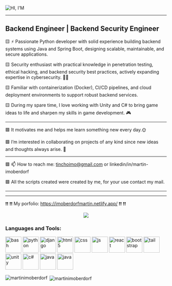 ![HI, I'M](https://user-images.githubusercontent.com/93394695/226223217-11a0c93c-2ad4-43f3-a395-1761ac03d4ad.gif)


-----------------------------------------------------------------------------------------------------------------------------------------------------------------------------------
## **Backend Engineer | Backend Security Engineer**

🟨 ⚡ Passionate Python developer with solid experience building backend systems using Java and Spring Boot, designing scalable, maintainable, and secure applications.

🟨 Security enthusiast with practical knowledge in penetration testing, ethical hacking, and backend security best practices, actively expanding expertise in cybersecurity. 👩‍💻

🟨 Familiar with containerization (Docker), CI/CD pipelines, and cloud deployment environments to support robust backend services.

🟨 During my spare time, I love working with Unity and C# to bring game ideas to life and sharpen my skills in game development.  🎮

-----------------------------------------------------------------------------------------------------------------------------------------------------------------------------------

🟩 It motivates me and helps me learn something new every day.🌞 

🟩 I’m interested in collaborating on projects of any kind since new ideas and thoughts always arise. 🧠

-----------------------------------------------------------------------------------------------------------------------------------------------------------------------------------

🟪 📫 How to reach me: tinchoimo@gmail.com  or linkedin/in/martin-imoberdorf

🟪 All the scripts created were created by me, for your use contact my mail.

-------------------------------------------------------------------------------------------------------------------------------------------------------------------------
----------
❗❗ ❗❗ My porfolio: https://imoberdorfmartin.netlify.app/ ❗❗ ❗❗



<div align="center">
  <img src="https://profile-counter.glitch.me/martinimoberdorf/count.svg?"/>
</div>

###


<h3 align="left">Languages and Tools:</h3>
<p align="left"> 
  <img src="https://img.icons8.com/?size=100&id=50ZQHdJTmPqw&format=png&color=000000" alt="bash" width="50" height="50"/>
  <img src="https://img.icons8.com/?size=100&id=13441&format=png&color=000000" alt="python" width="50" height="50"/>
  <img src="https://cdn.worldvectorlogo.com/logos/django.svg" alt="django" width="50" height="50"/>

   <img src="https://img.icons8.com/?size=100&id=20909&format=png&color=000000" alt="html5" width="50" height="50"/>
   <img src="https://img.icons8.com/?size=100&id=21278&format=png&color=000000" alt="css" width="50" height="50"/>
   <img src="https://img.icons8.com/?size=100&id=PXTY4q2Sq2lG&format=png&color=000000" alt="js" width="50" height="50"/>
   <img src="https://img.icons8.com/?size=100&id=wPohyHO_qO1a&format=png&color=000000" alt="react" width="50" height="50"/>
   <img src="https://img.icons8.com/?size=100&id=84710&format=png&color=000000" alt="bootstrap" width="50" height="50"/>
   <img src="https://img.icons8.com/?size=100&id=4PiNHtUJVbLs&format=png&color=000000" alt="tail" width="50" height="50"/>
   
   <img src="https://img.icons8.com/?size=100&id=39848&format=png&color=000000" alt="unity" width="50" height="50"/>
   <img src="https://img.icons8.com/?size=100&id=Fycm8TUhWmFU&format=png&color=000000" alt="c#" width="50" height="50"/>
   
   <img src="https://img.icons8.com/?size=100&id=13679&format=png&color=000000" alt="java" width="50" height="50"/>
    <img src="https://img.icons8.com/?size=100&id=90519&format=png&color=000000" alt="java" width="50" height="50"/>
    
</p>



<p><img align="left" src="https://github-readme-stats.vercel.app/api/top-langs?username=martinimoberdorf&show_icons=true&locale=en&layout=pie&theme=blue-green" alt="martinimoberdorf" /></p>
<p>&nbsp;<img align="center" src="https://github-readme-stats.vercel.app/api?username=martinimoberdorf&show_icons=true&locale=en&theme=blue-green&show_icons=true" alt="martinimoberdorf" /></p>

